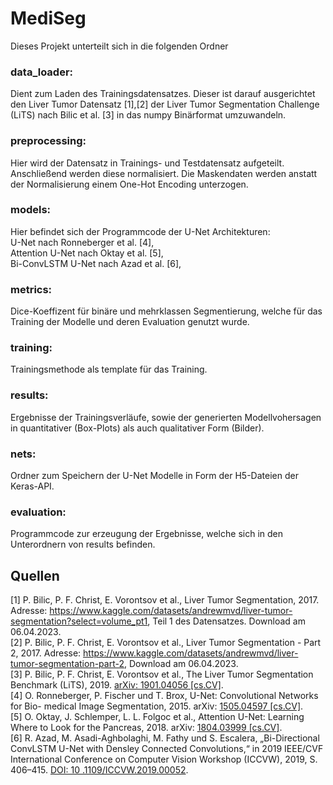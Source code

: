 # MediSeg
Dieses Projekt unterteilt sich in die folgenden Ordner

### data_loader: 
Dient zum Laden des Trainingsdatensatzes. Dieser ist darauf ausgerichtet den Liver Tumor Datensatz [1],[2] der Liver Tumor Segmentation Challenge (LiTS) nach Bilic et al. [3] in das numpy Binärformat umzuwandeln. 
### preprocessing: 
Hier wird der Datensatz in Trainings- und Testdatensatz aufgeteilt. Anschließend werden diese normalisiert. Die Maskendaten werden anstatt der Normalisierung einem One-Hot Encoding unterzogen.
### models:
Hier befindet sich der Programmcode der U-Net Architekturen: <br>
U-Net nach Ronneberger et al. [4], <br>
Attention U-Net nach Oktay et al. [5], <br>
Bi-ConvLSTM U-Net nach Azad et al. [6], <br>
### metrics:
Dice-Koeffizent für binäre und mehrklassen Segmentierung, welche für das Training der Modelle und deren Evaluation genutzt wurde.
### training:
Trainingsmethode als template für das Training. 
### results: 
Ergebnisse der Trainingsverläufe, sowie der generierten Modellvohersagen in quantitativer (Box-Plots) als auch qualitativer Form (Bilder). 
### nets:
Ordner zum Speichern der U-Net Modelle in Form der H5-Dateien der Keras-API.
### evaluation:
Programmcode zur erzeugung der Ergebnisse, welche sich in den Unterordnern von results befinden.




## Quellen 
[1] P. Bilic, P. F. Christ, E. Vorontsov et al., Liver Tumor Segmentation, 2017. Adresse:
https://www.kaggle.com/datasets/andrewmvd/liver-tumor-segmentation?select=volume_pt1, Teil 1 des Datensatzes. Download am 06.04.2023. <br>
[2] P. Bilic, P. F. Christ, E. Vorontsov et al., Liver Tumor Segmentation - Part 2, 2017.
Adresse: https://www.kaggle.com/datasets/andrewmvd/liver-tumor-segmentation-part-2, Download am 06.04.2023. <br>
[3] P. Bilic, P. F. Christ, E. Vorontsov et al., The Liver Tumor Segmentation Benchmark
(LiTS), 2019. [arXiv: 1901.04056 [cs.CV]](https://arxiv.org/abs/1901.04056). <br>
[4] O. Ronneberger, P. Fischer und T. Brox, U-Net: Convolutional Networks for Bio-
medical Image Segmentation, 2015. arXiv: [1505.04597 [cs.CV]](https://arxiv.org/abs/1505.04597). <br>
[5] O. Oktay, J. Schlemper, L. L. Folgoc et al., Attention U-Net: Learning Where to
Look for the Pancreas, 2018. arXiv: [1804.03999 [cs.CV]](https://arxiv.org/abs/1804.03999). <br>
[6] R. Azad, M. Asadi-Aghbolaghi, M. Fathy und S. Escalera, „Bi-Directional ConvLSTM
U-Net with Densley Connected Convolutions,“ in 2019 IEEE/CVF International
Conference on Computer Vision Workshop (ICCVW), 2019, S. 406–415. [DOI: 10
.1109/ICCVW.2019.00052](https://ieeexplore.ieee.org/document/9022282). <br>




